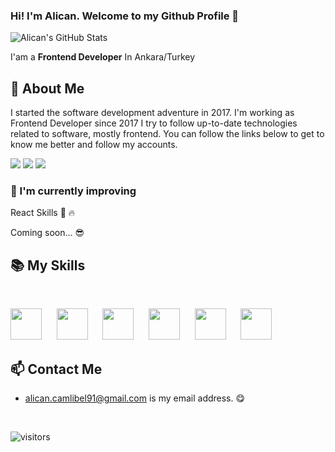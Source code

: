 ### Hi! I'm Alican. Welcome to my Github Profile 👋

![Alican's GitHub Stats](https://github-readme-stats.vercel.app/api?username=Nuptial&show_icons=true&theme=dark)


I'am a **Frontend Developer** In Ankara/Turkey


## 📖 About Me

I started the software development adventure in 2017.  I'm working as Frontend Developer since 2017 I try to follow up-to-date technologies related to software, mostly frontend. You can follow the links below to get to know me better and follow my accounts.

<p>
<a href="https://www.linkedin.com/in/alican-%C3%A7aml%C4%B1bel-7a160290/"><img src="https://img.shields.io/badge/Linkedin-%23303036?logo=linkedin&color=%23303036&style=flat-square"></a>
<a href="https://www.instagram.com/alican_camlibel"><img src="https://img.shields.io/badge/Instagram-%23303036?logo=instagram&color=%23303036&style=flat-square"></a>
<a href="https://medium.com/@alican.camlibel91">
<img src="https://img.shields.io/badge/Medium-%23303036?logo=medium&color=%23303036&style=flat-square">
</a>
</p>

### 🌱  I'm currently improving 

React Skills 💪 🔥

Coming soon... 😎

## 📚 My Skills

<br>

<p>
<img height="50" src="https://upload.wikimedia.org/wikipedia/commons/4/47/React.svg">&nbsp;&nbsp;&nbsp;&nbsp;&nbsp;
<img height="50" src="[[//upload.wikimedia.org/wikipedia/commons/thumb/f/f5/Typescript.svg/64px-Typescript.svg.png](https://commons.wikimedia.org/wiki/File:Typescript_logo_2020.svg)](https://upload.wikimedia.org/wikipedia/commons/thumb/4/4c/Typescript_logo_2020.svg/240px-Typescript_logo_2020.svg.png)">&nbsp;&nbsp;&nbsp;&nbsp;&nbsp;
<img height="50" src="https://upload.wikimedia.org/wikipedia/commons/9/96/Sass_Logo_Color.svg">&nbsp;&nbsp;&nbsp;&nbsp;&nbsp;
<img height="50" src="https://upload.wikimedia.org/wikipedia/commons/3/38/HTML5_Badge.svg">&nbsp;&nbsp;&nbsp;&nbsp;&nbsp;
<img height="50" src="https://upload.wikimedia.org/wikipedia/commons/3/3d/CSS.3.svg">&nbsp;&nbsp;&nbsp;&nbsp;&nbsp;
<img height="50" src="https://upload.wikimedia.org/wikipedia/commons/d/d3/Logo_jQuery.svg">&nbsp;&nbsp;&nbsp;&nbsp;&nbsp;
</p>

## 📫 Contact Me
-  alican.camlibel91@gmail.com is my email address. 😋


<br>

![visitors](https://img.shields.io/badge/dynamic/json?color=informational&label=visitor%20count&query=value&url=https://api.countapi.xyz/hit/Nuptial.Nuptial/readme)
